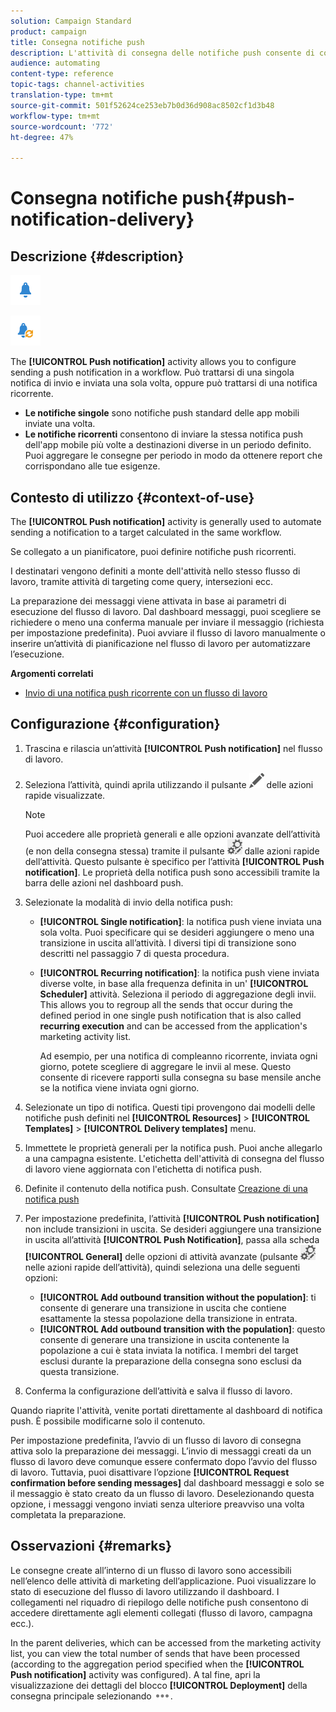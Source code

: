 ```yaml
---
solution: Campaign Standard
product: campaign
title: Consegna notifiche push
description: L'attività di consegna delle notifiche push consente di configurare l'invio di una singola notifica push o di una notifica push ricorrente in un flusso di lavoro.
audience: automating
content-type: reference
topic-tags: channel-activities
translation-type: tm+mt
source-git-commit: 501f52624ce253eb7b0d36d908ac8502cf1d3b48
workflow-type: tm+mt
source-wordcount: '772'
ht-degree: 47%

---
```



# Consegna notifiche push{#push-notification-delivery}

## Descrizione {#description}

![](assets/push.png)

![](assets/recurrentpush.png)

The **[!UICONTROL Push notification]** activity allows you to configure sending a push notification in a workflow. Può trattarsi di una singola notifica di invio e inviata una sola volta, oppure può trattarsi di una notifica ricorrente.

* **Le notifiche singole** sono notifiche push standard delle app mobili inviate una volta.
* **Le notifiche ricorrenti** consentono di inviare la stessa notifica push dell&#39;app mobile più volte a destinazioni diverse in un periodo definito. Puoi aggregare le consegne per periodo in modo da ottenere report che corrispondano alle tue esigenze.

## Contesto di utilizzo {#context-of-use}

The **[!UICONTROL Push notification]** activity is generally used to automate sending a notification to a target calculated in the same workflow.

Se collegato a un pianificatore, puoi definire notifiche push ricorrenti.

I destinatari vengono definiti a monte dell&#39;attività nello stesso flusso di lavoro, tramite attività di targeting come query, intersezioni ecc.

La preparazione dei messaggi viene attivata in base ai parametri di esecuzione del flusso di lavoro. Dal dashboard messaggi, puoi scegliere se richiedere o meno una conferma manuale per inviare il messaggio (richiesta per impostazione predefinita). Puoi avviare il flusso di lavoro manualmente o inserire un’attività di pianificazione nel flusso di lavoro per automatizzare l’esecuzione.

**Argomenti correlati**

* [Invio di una notifica push ricorrente con un flusso di lavoro](../../automating/using/recurring-push-notifications.md)

## Configurazione {#configuration}

1. Trascina e rilascia un’attività **[!UICONTROL Push notification]** nel flusso di lavoro.
1. Seleziona l’attività, quindi aprila utilizzando il pulsante ![](assets/edit_darkgrey-24px.png) delle azioni rapide visualizzate.

   >[!NOTE]
   >
   >Puoi accedere alle proprietà generali e alle opzioni avanzate dell’attività (e non della consegna stessa) tramite il pulsante ![](assets/dlv_activity_params-24px.png) dalle azioni rapide dell’attività. Questo pulsante è specifico per l’attività **[!UICONTROL Push notification]**. Le proprietà della notifica push sono accessibili tramite la barra delle azioni nel dashboard push.

1. Selezionate la modalità di invio della notifica push:

   * **[!UICONTROL Single notification]**: la notifica push viene inviata una sola volta. Puoi specificare qui se desideri aggiungere o meno una transizione in uscita all’attività. I diversi tipi di transizione sono descritti nel passaggio 7 di questa procedura.
   * **[!UICONTROL Recurring notification]**: la notifica push viene inviata diverse volte, in base alla frequenza definita in un&#39; **[!UICONTROL Scheduler]** attività. Seleziona il periodo di aggregazione degli invii. This allows you to regroup all the sends that occur during the defined period in one single push notification that is also called **recurring execution** and can be accessed from the application&#39;s marketing activity list.

      Ad esempio, per una notifica di compleanno ricorrente, inviata ogni giorno, potete scegliere di aggregare le invii al mese. Questo consente di ricevere rapporti sulla consegna su base mensile anche se la notifica viene inviata ogni giorno.

1. Selezionate un tipo di notifica. Questi tipi provengono dai modelli delle notifiche push definiti nel **[!UICONTROL Resources]** > **[!UICONTROL Templates]** > **[!UICONTROL Delivery templates]** menu.
1. Immettete le proprietà generali per la notifica push. Puoi anche allegarlo a una campagna esistente. L&#39;etichetta dell&#39;attività di consegna del flusso di lavoro viene aggiornata con l&#39;etichetta di notifica push.
1. Definite il contenuto della notifica push. Consultate [Creazione di una notifica push](../../channels/using/preparing-and-sending-a-push-notification.md)
1. Per impostazione predefinita, l’attività **[!UICONTROL Push notification]** non include transizioni in uscita. Se desideri aggiungere una transizione in uscita all’attività **[!UICONTROL Push Notification]**, passa alla scheda **[!UICONTROL General]** delle opzioni di attività avanzate (pulsante ![](assets/dlv_activity_params-24px.png) nelle azioni rapide dell’attività), quindi seleziona una delle seguenti opzioni:

   * **[!UICONTROL Add outbound transition without the population]**: ti consente di generare una transizione in uscita che contiene esattamente la stessa popolazione della transizione in entrata.
   * **[!UICONTROL Add outbound transition with the population]**: questo consente di generare una transizione in uscita contenente la popolazione a cui è stata inviata la notifica. I membri del target esclusi durante la preparazione della consegna sono esclusi da questa transizione.

1. Conferma la configurazione dell’attività e salva il flusso di lavoro.

Quando riaprite l&#39;attività, venite portati direttamente al dashboard di notifica push. È possibile modificarne solo il contenuto.

Per impostazione predefinita, l’avvio di un flusso di lavoro di consegna attiva solo la preparazione dei messaggi. L’invio di messaggi creati da un flusso di lavoro deve comunque essere confermato dopo l’avvio del flusso di lavoro. Tuttavia, puoi disattivare l’opzione **[!UICONTROL Request confirmation before sending messages]** dal dashboard messaggi e solo se il messaggio è stato creato da un flusso di lavoro. Deselezionando questa opzione, i messaggi vengono inviati senza ulteriore preavviso una volta completata la preparazione.

## Osservazioni {#remarks}

Le consegne create all’interno di un flusso di lavoro sono accessibili nell’elenco delle attività di marketing dell’applicazione. Puoi visualizzare lo stato di esecuzione del flusso di lavoro utilizzando il dashboard. I collegamenti nel riquadro di riepilogo delle notifiche push consentono di accedere direttamente agli elementi collegati (flusso di lavoro, campagna ecc.).

In the parent deliveries, which can be accessed from the marketing activity list, you can view the total number of sends that have been processed (according to the aggregation period specified when the **[!UICONTROL Push notification]** activity was configured). A tal fine, apri la visualizzazione dei dettagli del blocco **[!UICONTROL Deployment]** della consegna principale selezionando ![](assets/wkf_dlv_detail_button.png).
